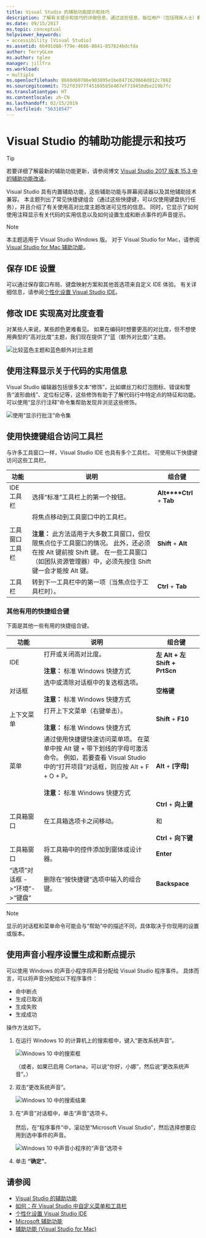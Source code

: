 ```yaml
---
title: Visual Studio 的辅助功能提示和技巧
description: 了解有关提示和技巧的详细信息，通过这些信息，每位用户（包括残疾人士）都可更加轻松地使用 Visual Studio 集成开发环境 (IDE)。
ms.date: 09/15/2017
ms.topic: conceptual
helpviewer_keywords:
- accessibility [Visual Studio]
ms.assetid: 6b491d88-f79e-4686-8841-857624bdcfda
author: TerryGLee
ms.author: tglee
manager: jillfra
ms.workload:
- multiple
ms.openlocfilehash: 8660d60706e903895e1be8471620666d812c7862
ms.sourcegitcommit: 752f03977f45169585e407ef719450dbe219b7fc
ms.translationtype: HT
ms.contentlocale: zh-CN
ms.lasthandoff: 02/15/2019
ms.locfileid: "56318547"
---
```

# <a name="accessibility-tips-and-tricks-for-visual-studio"></a>Visual Studio 的辅助功能提示和技巧

> [!TIP]
> 若要详细了解最新的辅助功能更新，请参阅博文 [Visual Studio 2017 版本 15.3 中的辅助功能改进](https://devblogs.microsoft.com/visualstudio/accessibility-improvements-in-visual-studio-2017-version-15-3/)。

Visual Studio 具有内置辅助功能，这些辅助功能与屏幕阅读器以及其他辅助技术兼容。 本主题列出了常见快捷键组合（通过这些快捷键，可以仅使用键盘执行任务），并且介绍了有关使用高对比度主题改进可见性的信息。 同时，它显示了如何使用注释显示有关代码的实用信息以及如何设置生成和断点事件的声音提示。

> [!NOTE]
> 本主题适用于 Visual Studio  Windows 版。 对于 Visual Studio for Mac，请参阅 [Visual Studio for Mac 辅助功能](/visualstudio/mac/accessibility)。

## <a name="save-your-ide-settings"></a>保存 IDE 设置

 可以通过保存窗口布局、键盘映射方案和其他首选项来自定义 IDE 体验。 有关详细信息，请参阅[个性化设置 Visual Studio IDE](../../ide/personalizing-the-visual-studio-ide.md)。

## <a name="modify-your-ide-for-high-contrast-viewing"></a>修改 IDE 实现高对比度查看

对某些人来说，某些颜色更难看见。 如果在编码时想要更高的对比度，但不想使用典型的“高对比度”主题，我们现在提供了“蓝（额外对比度）”主题。

  ![比较蓝色主题和蓝色额外对比主题](media/blue-extra-contrast-theme.png)

## <a name="use-annotations-to-reveal-useful-information-about-your-code"></a>使用注释显示关于代码的实用信息

Visual Studio 编辑器包括很多文本“修饰”，比如螺丝刀和灯泡图标、错误和警告“波形曲线”、定位标记等，这些修饰有助于了解代码行中特定点的特征和功能。 可以使用“显示行注释”命令集帮助发现并浏览这些修饰。

  ![使用“显示行批注”命令集](media/show-line-annotations-command-set.png)

## <a name="access-toolbars-by-using-shortcut-key-combinations"></a>使用快捷键组合访问工具栏

与许多工具窗口一样，Visual Studio IDE 也具有多个工具栏。 可使用以下快捷键访问这些工具栏。

|功能|说明​​|组合键|
|-------------|-----------------| - |
|IDE 工具栏|选择“标准”工具栏上的第一个按钮。|**Alt****Ctrl** + **Tab**|
|工具窗口工具栏|将焦点移动到工具窗口中的工具栏。 <br> <br> **注意：** 此方法适用于大多数工具窗口，但仅限焦点位于工具窗口的情况。 此外，还必须在按 Alt 键前按 Shift 键。 在一些工具窗口（如团队资源管理器）中，必须先按住 Shift 键一会才能按 Alt 键。|**Shift** + **Alt**|
|工具栏|转到下一工具栏中的第一项（当焦点位于工具栏时）。|**Ctrl** + **Tab**|

### <a name="other-useful-shortcut-key-combinations"></a>其他有用的快捷组合键

下面是其他一些有用的快捷组合键。

|功能|说明​​|组合键|
|-------------|-----------------| - |
|IDE|打开或关闭高对比度。 <br> <br> **注意：** 标准 Windows 快捷方式|**左 Alt + 左 Shift + PrtScn**|
|对话框|选中或清除对话框中的复选框选项。 <br> <br> **注意：** 标准 Windows 快捷方式|**空格键**|
|上下文菜单|打开上下文菜单（右键单击）。 <br> <br> **注意：** 标准 Windows 快捷方式|**Shift** + **F10**|
|菜单|通过使用快捷键快速访问菜单项。 在菜单中按 Alt 键 + 带下划线的字母可激活命令。 例如，若要查看 Visual Studio 中的“打开项目”对话框，则应按 Alt + F + O + P。  <br><br> **注意：** 标准 Windows 快捷方式|**Alt** + **[字母]**|
|工具箱窗口|在工具箱选项卡之间移动。|**Ctrl** + **向上键**<br /><br /> 和<br /><br /> **Ctrl** + **向下键**|
|工具箱窗口|将工具箱中的控件添加到窗体或设计器。|**Enter**|
|“选项”对话框 ->“环境”->“键盘”|删除在“按快捷键”选项中输入的组合键。|**Backspace**|

> [!NOTE]
> 显示的对话框和菜单命令可能会与“帮助”中的描述不同，具体取决于你现用的设置或版本。

## <a name="use-the-sound-applet-to-set-build-and-breakpoint-cues"></a>使用声音小程序设置生成和断点提示

可以使用 Windows 的声音小程序将声音分配给 Visual Studio 程序事件。 具体而言，可以将声音分配给以下程序事件：

 * 命中断点
 * 生成已取消
 * 生成失败
 * 生成成功

操作方法如下。

1. 在运行 Windows 10 的计算机上的搜索框中，键入“更改系统声音”。

   ![Windows 10 中的搜索框](media/type-here-to-search.png)

   （或者，如果已启用 Cortana，可以说“你好，小娜”，然后说“更改系统声音”。）

2. 双击“更改系统声音”。

   ![Windows 10 中的搜索结果](media/change-system-sounds.png)

3. 在“声音”对话框中，单击“声音”选项卡。 <br><br>
   然后，在“程序事件”中，滚动至“Microsoft Visual Studio”，然后选择想要应用到选中事件的声音。

   ![Windows 10 中声音小程序的“声音”选项卡](media/sound-applet.png)

4. 单击 **“确定”**。

## <a name="see-also"></a>请参阅

* [Visual Studio 的辅助功能](../../ide/reference/accessibility-features-of-visual-studio.md)
* [如何：在 Visual Studio 中自定义菜单和工具栏](../../ide/how-to-customize-menus-and-toolbars-in-visual-studio.md)
* [个性化设置 Visual Studio IDE](../../ide/personalizing-the-visual-studio-ide.md)
* [Microsoft 辅助功能](https://www.microsoft.com/Accessibility)
* [辅助功能 (Visual Studio for Mac)](/visualstudio/mac/accessibility)